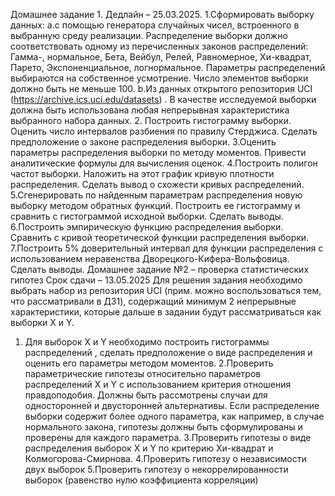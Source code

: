 Домашнее задание 1. Дедлайн – 25.03.2025. 1.Сформировать выборку данных: a.с помощью генератора случайных чисел, встроенного в выбранную среду реализации. Распределение выборки должно соответствовать одному из перечисленных законов распределений: Гамма-, нормальное, Бета, Вейбул, Релей, Равномерное, Хи-квадрат, Парето, Экспоненциальное, логнормальное. Параметры распределений выбираются на собственное усмотрение. Число элементов выборки должно быть не меньше 100. b.Из данных открытого репозитория UCI (https://archive.ics.uci.edu/datasets) . В качестве исследуемой выборки должна быть использована любая непрерывная характеристика выбранного набора данных. 2. Построить гистограмму выборки. Оценить число интервалов разбиения по правилу Стерджиса. Сделать предположение о законе распределения выборки. 3.Оценить параметры распределения выборки по методу моментов. Привести аналитические формулы для вычисления оценок. 4.Построить полигон частот выборки. Наложить на этот график кривую плотности распределения. Сделать вывод о схожести кривых распределений. 5.Сгенерировать по найденным параметрам распределения новую выборку методом обратных функций. Построить ее гистограмму и сравнить с гистограммой исходной выборки. Сделать выводы. 6.Построить эмпирическую функцию распределения выборки. Сравнить с кривой теоретической функции распределения выборки. 7.Построить 5% доверительный интервал для функции распределения с использованием неравенства Дворецкого-Кифера-Вольфовица. Сделать выводы.
Домашнее задание №2 – проверка статистических гипотез
Срок сдачи – 13.05.2025
Для решения задания необходимо выбрать набор из репозитория UCI (прим. можно воспользоваться тем, что рассматривали в ДЗ1), содержащий минимум 2 непрерывные характеристики, которые дальше в задании будут рассматриваться как выборки X и Y.
1. Для выборок X и Y необходимо построить гистограммы распределений , сделать предположение о виде распределения и оценить его параметры методом моментов.
2.Проверить параметрические гипотезы относительно параметров распределений X и Y с использованием критерия отношения правдоподобия. Должны быть рассмотрены случаи для односторонней и двусторонней альтернативы. Если распределение выборки содержит более одного параметра, как например, в случае нормального закона, гипотезы должны быть сформулированы и проверены для каждого параметра.
3.Проверить гипотезы о виде распределения выборок X и Y по критерию Хи-квадрат и Колмогорова-Смирнова.
4.Проверить гипотезу о независимости двух выборок
5.Проверить гипотезу о некоррелированности выборок (равенство нулю коэффициента корреляции)

